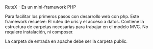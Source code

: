 RuteX - Es un mini-framework PHP

Para facilitar los primeros pasos con desarrollo web con php.
Este framework resuelve: El ruteo de uris y el acceso a datos.
Contiene la estructura de carpetas necesarias para trabajar en el modelo MVC.
No requiere instalación, ni composer.

La carpeta de entrada en apache debe ser la carpeta public.



